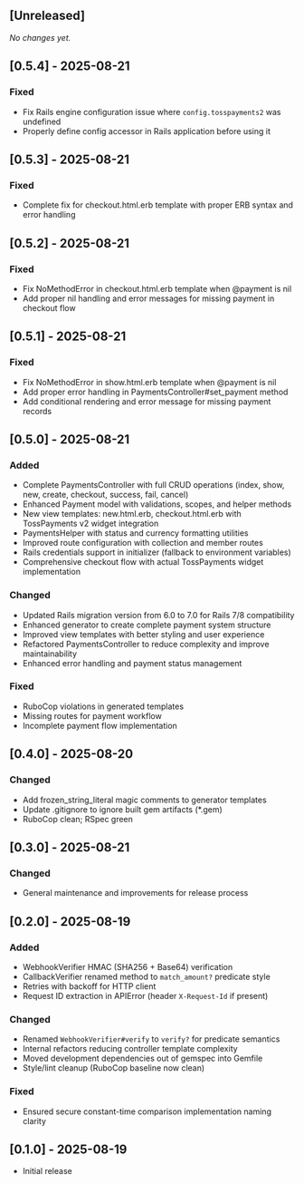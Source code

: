 ## [Unreleased]

_No changes yet._

## [0.5.4] - 2025-08-21
### Fixed
- Fix Rails engine configuration issue where `config.tosspayments2` was undefined
- Properly define config accessor in Rails application before using it

## [0.5.3] - 2025-08-21
### Fixed
- Complete fix for checkout.html.erb template with proper ERB syntax and error handling

## [0.5.2] - 2025-08-21
### Fixed
- Fix NoMethodError in checkout.html.erb template when @payment is nil
- Add proper nil handling and error messages for missing payment in checkout flow

## [0.5.1] - 2025-08-21
### Fixed
- Fix NoMethodError in show.html.erb template when @payment is nil
- Add proper error handling in PaymentsController#set_payment method
- Add conditional rendering and error message for missing payment records

## [0.5.0] - 2025-08-21
### Added
- Complete PaymentsController with full CRUD operations (index, show, new, create, checkout, success, fail, cancel)
- Enhanced Payment model with validations, scopes, and helper methods
- New view templates: new.html.erb, checkout.html.erb with TossPayments v2 widget integration
- PaymentsHelper with status and currency formatting utilities
- Improved route configuration with collection and member routes
- Rails credentials support in initializer (fallback to environment variables)
- Comprehensive checkout flow with actual TossPayments widget implementation

### Changed
- Updated Rails migration version from 6.0 to 7.0 for Rails 7/8 compatibility
- Enhanced generator to create complete payment system structure
- Improved view templates with better styling and user experience
- Refactored PaymentsController to reduce complexity and improve maintainability
- Enhanced error handling and payment status management

### Fixed
- RuboCop violations in generated templates
- Missing routes for payment workflow
- Incomplete payment flow implementation

## [0.4.0] - 2025-08-20
### Changed
- Add frozen_string_literal magic comments to generator templates
- Update .gitignore to ignore built gem artifacts (*.gem)
- RuboCop clean; RSpec green

## [0.3.0] - 2025-08-21
### Changed
- General maintenance and improvements for release process

## [0.2.0] - 2025-08-19
### Added
- WebhookVerifier HMAC (SHA256 + Base64) verification
- CallbackVerifier renamed method to `match_amount?` predicate style
- Retries with backoff for HTTP client
- Request ID extraction in APIError (header `X-Request-Id` if present)

### Changed
- Renamed `WebhookVerifier#verify` to `verify?` for predicate semantics
- Internal refactors reducing controller template complexity
- Moved development dependencies out of gemspec into Gemfile
- Style/lint cleanup (RuboCop baseline now clean)

### Fixed
- Ensured secure constant-time comparison implementation naming clarity

## [0.1.0] - 2025-08-19

- Initial release
